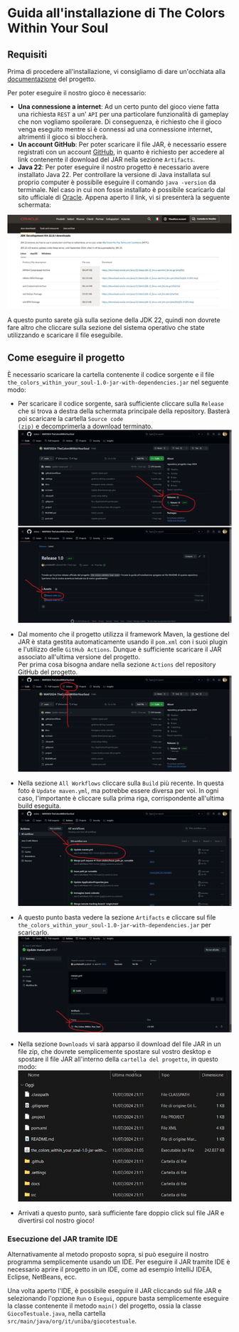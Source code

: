 # Guida all'installazione di The Colors Within Your Soul


## Requisiti
Prima di procedere all'installazione, vi consigliamo di dare un'occhiata alla [documentazione](docs/Report.md) del progetto.

Per poter eseguire il nostro gioco è necessario:

- **Una connessione a internet**: Ad un certo punto del gioco viene fatta una richiesta `REST` a un' `API` per una particolare funzionalità di gameplay che non vogliamo spoilerare. Di conseguenza, è richiesto che il gioco venga eseguito mentre si è connessi ad una connessione internet, altrimenti il gioco si bloccherà.
- **Un account GitHub**: Per poter scaricare il file JAR, è necessario essere registrati con un account [GitHub](https://github.com), in quanto è richiesto per accedere al link contenente il download del JAR nella sezione `Artifacts`.
- **Java 22**: Per poter eseguire il nostro progetto è necessario avere installato Java 22. Per controllare la versione di Java installata sul proprio computer è possibile eseguire il comando `java -version` da terminale. Nel caso in cui non fosse installato è possibile scaricarlo dal sito ufficiale di [Oracle](https://www.oracle.com/it/java/technologies/downloads/). Appena aperto il link, vi si presenterà la seguente schermata:

![Java](docs/img/DownloadJava.png)

A questo punto sarete già sulla sezione della JDK 22, quindi non dovrete fare altro che cliccare sulla sezione del sistema operativo che state utilizzando e scaricare il file eseguibile.

## Come eseguire il progetto
È necessario scaricare la cartella contenente il codice sorgente e il file `the_colors_within_your_soul-1.0-jar-with-dependencies.jar` nel seguente modo:

- Per scaricare il codice sorgente, sarà sufficiente cliccare sulla <code>Release</code> che si trova a destra della schermata principale della repository. Basterà poi scaricare la cartella <code>Source code (zip)</code> e decomprimerla a download terminato. ![DownloadSourceCode1](docs/img/DownloadSourceCode1.png)![DownloadSourceCode2](docs/img/DownloadSourceCode2.png)<br>
- Dal momento che il progetto utilizza il framework Maven, la gestione del JAR è stata gestita automaticamente usando il `pom.xml` con i suoi plugin e l'utilizzo delle `GitHub Actions`.
  Dunque è sufficiente scaricare il JAR associato all'ultima versione del progetto.<br>
  Per prima cosa bisogna andare nella sezione `Actions` del repository GitHub del progetto.
  ![Actions](docs/img/Actions.png)<br>

- Nella sezione `All Workflows` cliccare sulla  `Build` più recente. In questa foto è `Update maven.yml`, ma potrebbe essere diversa per voi. In ogni caso, l'importante è cliccare sulla prima riga, corrispondente all'ultima build eseguita.
  ![Build](docs/img/Build.png)<br>

- A questo punto basta vedere la sezione `Artifacts` e cliccare sul file `the_colors_within_your_soul-1.0-jar-with-dependencies.jar` per scaricarlo.
  ![Artifacts](docs/img/Artifacts.png)<br>

- Nella sezione `Downloads` vi sarà apparso il download del file JAR in un file zip, che dovrete semplicemente spostare sul vostro desktop e spostare il file JAR all'interno della `cartella del progetto`, in questo modo:
  ![Downloads](docs/img/FinalResult.png)<br>
  
- Arrivati a questo punto, sarà sufficiente fare doppio click sul file JAR e divertirsi col nostro gioco!


### Esecuzione del JAR tramite IDE

Alternativamente al metodo proposto sopra, si può eseguire il nostro programma semplicemente usando un IDE. Per eseguire il JAR tramite IDE è necessario aprire il progetto in un IDE, come ad esempio IntelliJ IDEA, Eclipse, NetBeans, ecc.<br>

Una volta aperto l'IDE, è possibile eseguire il JAR cliccando sul file JAR e selezionando l'opzione `Run` o `Esegui`, oppure basta semplicemente eseguire la classe contenente il metodo <code>main()</code> del progetto, ossia la classe `GiocoTestuale.java`, nella cartella `src/main/java/org/it/uniba/giocotestuale`.







